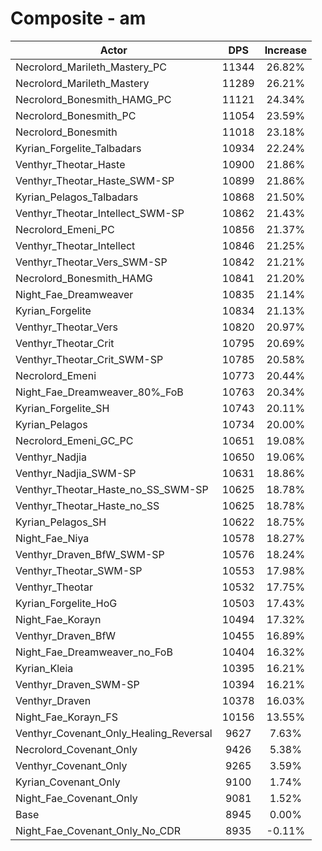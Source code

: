 # Composite - am
| Actor | DPS | Increase |
|---|:---:|:---:|
|Necrolord_Marileth_Mastery_PC|11344|26.82%|
|Necrolord_Marileth_Mastery|11289|26.21%|
|Necrolord_Bonesmith_HAMG_PC|11121|24.34%|
|Necrolord_Bonesmith_PC|11054|23.59%|
|Necrolord_Bonesmith|11018|23.18%|
|Kyrian_Forgelite_Talbadars|10934|22.24%|
|Venthyr_Theotar_Haste|10900|21.86%|
|Venthyr_Theotar_Haste_SWM-SP|10899|21.86%|
|Kyrian_Pelagos_Talbadars|10868|21.50%|
|Venthyr_Theotar_Intellect_SWM-SP|10862|21.43%|
|Necrolord_Emeni_PC|10856|21.37%|
|Venthyr_Theotar_Intellect|10846|21.25%|
|Venthyr_Theotar_Vers_SWM-SP|10842|21.21%|
|Necrolord_Bonesmith_HAMG|10841|21.20%|
|Night_Fae_Dreamweaver|10835|21.14%|
|Kyrian_Forgelite|10834|21.13%|
|Venthyr_Theotar_Vers|10820|20.97%|
|Venthyr_Theotar_Crit|10795|20.69%|
|Venthyr_Theotar_Crit_SWM-SP|10785|20.58%|
|Necrolord_Emeni|10773|20.44%|
|Night_Fae_Dreamweaver_80%_FoB|10763|20.34%|
|Kyrian_Forgelite_SH|10743|20.11%|
|Kyrian_Pelagos|10734|20.00%|
|Necrolord_Emeni_GC_PC|10651|19.08%|
|Venthyr_Nadjia|10650|19.06%|
|Venthyr_Nadjia_SWM-SP|10631|18.86%|
|Venthyr_Theotar_Haste_no_SS_SWM-SP|10625|18.78%|
|Venthyr_Theotar_Haste_no_SS|10625|18.78%|
|Kyrian_Pelagos_SH|10622|18.75%|
|Night_Fae_Niya|10578|18.27%|
|Venthyr_Draven_BfW_SWM-SP|10576|18.24%|
|Venthyr_Theotar_SWM-SP|10553|17.98%|
|Venthyr_Theotar|10532|17.75%|
|Kyrian_Forgelite_HoG|10503|17.43%|
|Night_Fae_Korayn|10494|17.32%|
|Venthyr_Draven_BfW|10455|16.89%|
|Night_Fae_Dreamweaver_no_FoB|10404|16.32%|
|Kyrian_Kleia|10395|16.21%|
|Venthyr_Draven_SWM-SP|10394|16.21%|
|Venthyr_Draven|10378|16.03%|
|Night_Fae_Korayn_FS|10156|13.55%|
|Venthyr_Covenant_Only_Healing_Reversal|9627|7.63%|
|Necrolord_Covenant_Only|9426|5.38%|
|Venthyr_Covenant_Only|9265|3.59%|
|Kyrian_Covenant_Only|9100|1.74%|
|Night_Fae_Covenant_Only|9081|1.52%|
|Base|8945|0.00%|
|Night_Fae_Covenant_Only_No_CDR|8935|-0.11%|
